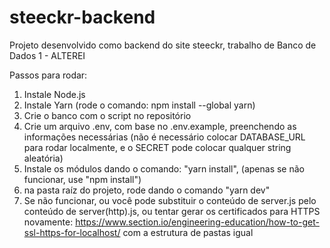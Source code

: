 # steeckr-backend
Projeto desenvolvido como backend do site steeckr, trabalho de Banco de Dados 1 - ALTEREI

Passos para rodar:
1) Instale Node.js
2) Instale Yarn (rode o comando: npm install --global yarn)
3) Crie o banco com o script no repositório
4) Crie um arquivo .env, com base no .env.example, preenchendo as informações necessárias (não é necessário colocar DATABASE_URL para rodar localmente, e o SECRET pode colocar qualquer string aleatória)
5) Instale os módulos dando o comando: "yarn install", (apenas se não funcionar, use "npm install")
6) na pasta raíz do projeto, rode dando o comando "yarn dev"
7) Se não funcionar, ou você pode substituir o conteúdo de server.js pelo conteúdo de server(http).js, ou tentar gerar os certificados para HTTPS novamente: https://www.section.io/engineering-education/how-to-get-ssl-https-for-localhost/ com a estrutura de pastas igual
